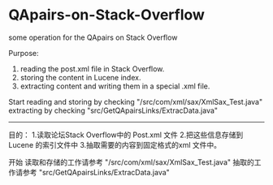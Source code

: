 # QApairs-on-Stack-Overflow
some operation for the QApairs on Stack Overflow

Purpose:
1. reading the post.xml file in Stack Overflow.
2. storing the content in Lucene index.
3. extracting content and writing them in a special .xml file.

Start
reading and storing by checking "/src/com/xml/sax/XmlSax_Test.java" 
extracting by checking "src/GetQApairsLinks/ExtracData.java"

------------------------------------------------------------------------

目的：
1.读取论坛Stack Overflow中的 Post.xml 文件
2.把这些信息存储到Lucene 的索引文件中
3.抽取需要的内容到固定格式的xml 文件中。

开始
读取和存储的工作请参考 "/src/com/xml/sax/XmlSax_Test.java"
抽取的工作请参考 "src/GetQApairsLinks/ExtracData.java"

